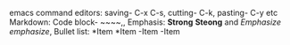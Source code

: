 emacs command editors: saving- C-x C-s, cutting- C-k, pasting- C-y etc Markdown: Code block- ~~~~,, Emphasis: **Strong** __Steong__ and *Emphasize* _emphasize_, Bullet list: *Item *Item -Item -Item

